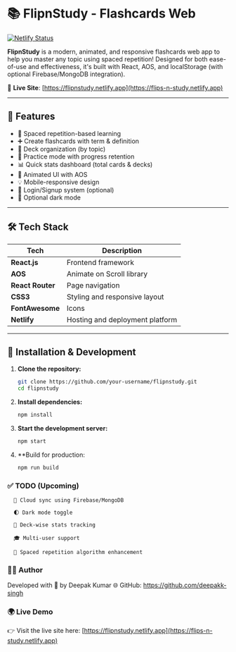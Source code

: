 # 📚 FlipnStudy - Flashcards Web 

[![Netlify Status](https://api.netlify.com/api/v1/badges/2a6de29d-f0a6-48c5-9b7a-4cfef07cc0c7/deploy-status)](https://flipnstudy.netlify.app)

**FlipnStudy** is a modern, animated, and responsive flashcards web app to help you master any topic using spaced repetition! Designed for both ease-of-use and effectiveness, it's built with React, AOS, and localStorage (with optional Firebase/MongoDB integration).

🔗 **Live Site**: [https://flipnstudy.netlify.app](https://flips-n-study.netlify.app)

---

## 🚀 Features

- 🧠 Spaced repetition-based learning
- ➕ Create flashcards with term & definition
- 🧾 Deck organization (by topic)
- 🔁 Practice mode with progress retention
- 📊 Quick stats dashboard (total cards & decks)
- 🎨 Animated UI with AOS
- 💡 Mobile-responsive design
- 🔐 Login/Signup system (optional)
- 🌙 Optional dark mode

---

## 🛠 Tech Stack

| Tech          | Description                     |
|---------------|---------------------------------|
| **React.js**  | Frontend framework              |
| **AOS**       | Animate on Scroll library       |
| **React Router** | Page navigation              |
| **CSS3**      | Styling and responsive layout   |
| **FontAwesome** | Icons                        |
| **Netlify**   | Hosting and deployment platform |

---

## 🧪 Installation & Development

1. **Clone the repository:**

   ```bash
   git clone https://github.com/your-username/flipnstudy.git
   cd flipnstudy

2. **Install dependencies:**

   ```bash
   npm install

3. **Start the development server:**

   ```bash
   npm start

4. **Build for production:

    ```bash
    npm run build


### ✅ TODO (Upcoming)

      🔄 Cloud sync using Firebase/MongoDB
   
      🌓 Dark mode toggle
   
      🧪 Deck-wise stats tracking
   
      🎓 Multi-user support
   
      🧠 Spaced repetition algorithm enhancement

### 👨‍💻 Author
  Developed with 💙 by Deepak Kumar
  🌐 GitHub: https://github.com/deepakk-singh

### 🌍 Live Demo
  👉 Visit the live site here: [https://flipnstudy.netlify.app](https://flips-n-study.netlify.app)


